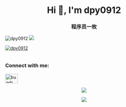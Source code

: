 <h1 align="center">Hi 👋, I'm dpy0912</h1>
<h3 align="center">程序员一枚</h3>

<p align="left"> 
<img src="https://komarev.com/ghpvc/?username=dpy0912&label=Profile%20views&color=0e75b6&style=flat" alt="dpy0912" />
<a href="https://www.oscs1024.com/project/oscs/dpy0912/SunOfBeacheRN?ref=badge_small" alt="OSCS Status"><img src="https://www.oscs1024.com/platform/badge/dpy0912/SunOfBeacheRN.svg?size=small"/></a>
</p>

<p align="left"> <a href="https://github.com/ryo-ma/github-profile-trophy"><img src="https://github-profile-trophy.vercel.app/?username=dpy0912" alt="dpy0912" /></a> </p>

<p align="left"> <a href="https://twitter.com/" target="blank"><img src="https://img.shields.io/twitter/follow/?logo=twitter&style=for-the-badge" alt="" /></a> </p>

<h3 align="left">Connect with me:</h3>
<p align="left">
<a href="https://dev.to/bugdr" target="blank"><img align="center" src="https://raw.githubusercontent.com/rahuldkjain/github-profile-readme-generator/master/src/images/icons/Social/devto.svg" alt="bugdr" height="30" width="40" /></a>
</p>

<p align = "center">
 <img src="https://activity-graph.herokuapp.com/graph?username=dpy0912&theme=react-dark">
</p>

<p align = "center" >
  <img src = "https://komarev.com/ghpvc/?username=dpy0912" >
</p>

